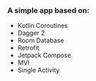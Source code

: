 ### A simple app based on:
- Kotlin Coroutines
- Dagger 2
- Room Database
- Retrofit
- Jetpack Compose 
- MVI
- Single Activity
